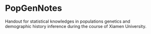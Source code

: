 # PopGenNotes
Handout for statistical knowledges in populations genetics and demographic history inference during the course of Xiamen University. 
